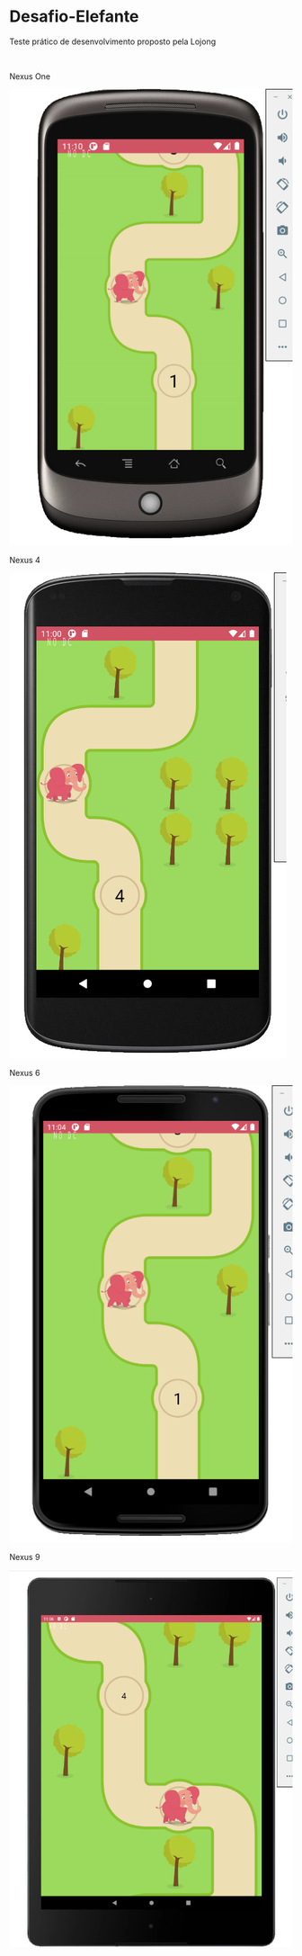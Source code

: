 # Desafio-Elefante
Teste prático de desenvolvimento proposto pela Lojong

<br>

<p>Nexus One</p>

<img src = "/screenshots/nexusOne.png">

<br>

<p>Nexus 4</p>

<img src = "/screenshots/nexus4.png">

<br>

<p>Nexus 6</p>

<img src = "/screenshots/nexus6.png">

<br>

<p>Nexus 9</p>

<img src = "/screenshots/nexus9.png">
